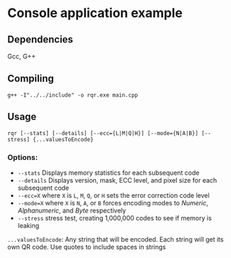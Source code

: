 # Console application example

## Dependencies
Gcc, G++

## Compiling
`g++ -I"../../include" -o rqr.exe main.cpp`

## Usage
`rqr [--stats] [--details] [--ecc={L|M|Q|H}] [--mode={N|A|B}] [--stress] {...valuesToEncode}`

### Options:
- `--stats` Displays memory statistics for each subsequent code
- `--details` Displays version, mask, ECC level, and pixel size for each subsequent code
- `--ecc=X` where `X` is `L`, `M`, `Q`, or `H` sets the error correction code level
- `--mode=X` where `X` is `N`, `A`, or `B` forces encoding modes to _Numeric_, _Alphanumeric_, and _Byte_ respectively 
- `--stress` stress test, creating 1,000,000 codes to see if memory is leaking

`...valuesToEncode`: Any string that will be encoded. Each string will get its own QR code. Use quotes to include spaces in strings

